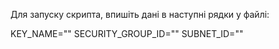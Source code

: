 Для запуску скрипта, впишіть дані в наступні рядки у файлі:

KEY_NAME=""
SECURITY_GROUP_ID=""
SUBNET_ID=""
